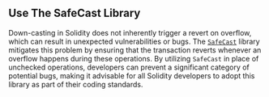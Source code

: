 ## Use The SafeCast Library

Down-casting in Solidity does not inherently trigger a revert on overflow, which can result in unexpected vulnerabilities or bugs. The [`SafeCast`](https://github.com/OpenZeppelin/openzeppelin-contracts/blob/master/contracts/utils/math/SafeCast.sol) library mitigates this problem by ensuring that the transaction reverts whenever an overflow happens during these operations. By utilizing `SafeCast` in place of unchecked operations, developers can prevent a significant category of potential bugs, making it advisable for all Solidity developers to adopt this library as part of their coding standards.